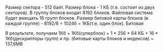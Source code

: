 Размер сектора - 512 байт. Размер блока - 1 КБ (т.е. состоит из двух секторов). 
В группу блоков входит 8192 блоков. Файловая система будет вмещать 16 групп блоков.
Размер битовой карты блоков (в каждой группе) - 8192/8 = 1024б = 1КБ(т.е. один блок).
Битовая 

В результате, получаем 1Кб + 1Кб(суперблок) + 1 * 256 * 64 КБ + 16 * 1Кб(дескрипторы групп) и 
пр. (битовые карты блоков и индексов) ~ 137,6MB